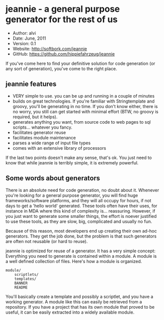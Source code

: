 jeannie - a general purpose generator for the rest of us
========================================================

* Author:    alvi
* Date:      June, 2011
* Version:   0.1
* Website:   <http://softbork.com/jeannie>
* GitHub:    <https://github.com/hippiefahrzeug/jeannie>

If you've come here to find your definitive solution for code generation (or any sort of generation), you've come to the right place.


jeannie features
----------------

* VERY simple to use. you can be up and running in a couple of minutes
* builds on great technologies. If you're familiar with Stringtemplate and groovy, you'll be generating in no time. If you don't know either, there is no worry, you still can get started with minimal effort (BTW, no groovy is required, but it helps).
* generates anything you want, from source code to web pages to sql scripts... whatever you fancy.
* facilitates generator reuse
* facilitates module maintenance
* parses a wide range of input file types
* comes with an extensive library of processors

If the last two points doesn't make any sense, that's ok. You just need to know that while jeannie is terribly simple, it is extremely powerful.

Some words about generators
---------------------------

There is an absolute need for code generation, no doubt about it. Whenever you're looking for a general purpose generator, you will find huge frameworks/software platforms, and they will all occupy for hours, if not days to get a 'hello world' generated. These tools often have their uses, for instance in MDA where this kind of complexity is... reassuring. However, if you just want to generate some smaller things, the effort is noever justified to use these tools, as they are slow, big, complicated and usually no fun.

Because of this reason, most developers end up creating their own ad-hoc generators. They get the job done, but the problem is that such generators are often not reusable (or hard to reuse).

jeannie is optimized for reuse of a generator. It has a very simple concept: Everything you need to generate is contained within a module. A module is a well defined collection of files. Here's how a module is organized.

    module/
        scriptlets/
        templates/
        BANNER
        README

You'll basically create a template and possibly a scriptlet, and you have a working generator. A module like this can easily be retrieved from a repository. If you have a project that has its own module that proved to be useful, it can be easily extracted into a widely available module.


